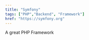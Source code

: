 ```yaml
---
title: "Symfony"
tags: ["PHP","Backend", "Framework"]
href: "https://symfony.org"
---
```

A great PHP Framework